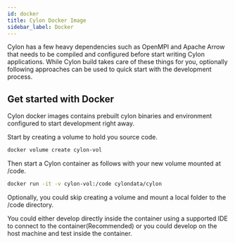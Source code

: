 ```yaml
---
id: docker
title: Cylon Docker Image
sidebar_label: Docker
---
```


Cylon has a few heavy dependencies such as OpenMPI and Apache Arrow that needs to be compiled and configured
before start writing Cylon applications. While Cylon build takes care of these things for you, optionally
following approaches can be used to quick start with the development process.

## Get started with Docker

Cylon docker images contains prebuilt cylon binaries and environment configured to start development right away.

Start by creating a volume to hold you source code.

```bash
docker volume create cylon-vol
```

Then start a Cylon container as follows with your new volume mounted at /code.

```bash
docker run -it -v cylon-vol:/code cylondata/cylon
```

Optionally, you could skip creating a volume and mount a local folder to the /code directory.

You could either develop directly inside the container using a supported IDE to connect to the container(Recommended)
or you could develop on the host machine and test inside the container.

